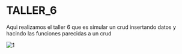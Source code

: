 # TALLER_6

Aqui realizamos el taller 6 que es simular un crud insertando datos y hacindo las funciones parecidas a un crud

![1](https://github.com/pool14/TALLER_6/assets/128325568/96ff0aee-d672-49c1-a4da-cc016407f8be)
